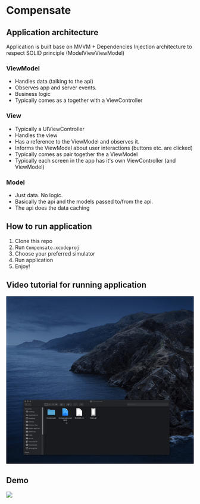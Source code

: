 # Compensate

## Application architecture
Application is built base on MVVM + Dependencies Injection architecture to respect SOLID principle (ModelViewViewModel)

### ViewModel 
- Handles data (talking to the api)
- Observes app and server events.
- Business logic
- Typically comes as a together with a ViewController
### View
- Typically a UIViewController
- Handles the view
- Has a reference to the ViewModel and observes it.
- Informs the ViewModel about user interactions (buttons etc. are clicked)
- Typically comes as pair together the a ViewModel
- Typically each screen in the app has it's own ViewController (and ViewModel)
### Model
- Just data. No logic.
- Basically the api and the models passed to/from the api.
- The api does the data caching

## How to run application
1. Clone this repo
2. Run `Compensate.xcodeproj`
3. Choose your preferred simulator
4. Run application
5. Enjoy!

## Video tutorial for running application
![](Tutorial.gif)

## Demo
![](Demo.gif)
